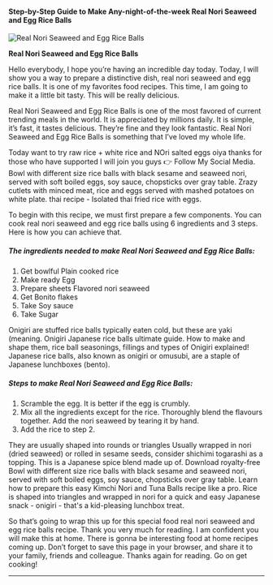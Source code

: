             

#### Step-by-Step Guide to Make Any-night-of-the-week Real Nori Seaweed and Egg Rice Balls

![Real Nori Seaweed and Egg Rice Balls](https://img-global.cpcdn.com/recipes/6735765003304960/751x532cq70/real-nori-seaweed-and-egg-rice-balls-recipe-main-photo.jpg)

**Real Nori Seaweed and Egg Rice Balls**

Hello everybody, I hope you’re having an incredible day today. Today, I will show you a way to prepare a distinctive dish, real nori seaweed and egg rice balls. It is one of my favorites food recipes. This time, I am going to make it a little bit tasty. This will be really delicious.

Real Nori Seaweed and Egg Rice Balls is one of the most favored of current trending meals in the world. It is appreciated by millions daily. It is simple, it’s fast, it tastes delicious. They’re fine and they look fantastic. Real Nori Seaweed and Egg Rice Balls is something that I’ve loved my whole life.

Today want to try raw rice + white rice and NOri salted eggs oiya thanks for those who have supported I will join you guys 👉 Follow My Social Media. Bowl with different size rice balls with black sesame and seaweed nori, served with soft boiled eggs, soy sauce, chopsticks over gray table. Zrazy cutlets with minced meat, rice and eggs served with mashed potatoes on white plate. thai recipe - Isolated thai fried rice with eggs.

To begin with this recipe, we must first prepare a few components. You can cook real nori seaweed and egg rice balls using 6 ingredients and 3 steps. Here is how you can achieve that.

##### The ingredients needed to make Real Nori Seaweed and Egg Rice Balls:

1.  Get bowlful Plain cooked rice
2.  Make ready Egg
3.  Prepare sheets Flavored nori seaweed
4.  Get Bonito flakes
5.  Take Soy sauce
6.  Take Sugar

Onigiri are stuffed rice balls typically eaten cold, but these are yaki (meaning. Onigiri Japanese rice balls ultimate guide. How to make and shape them, rice ball seasonings, fillings and types of Onigiri explained! Japanese rice balls, also known as onigiri or omusubi, are a staple of Japanese lunchboxes (bento).

##### Steps to make Real Nori Seaweed and Egg Rice Balls:

1.  Scramble the egg. It is better if the egg is crumbly.
2.  Mix all the ingredients except for the rice. Thoroughly blend the flavours together. Add the nori seaweed by tearing it by hand.
3.  Add the rice to step 2.

They are usually shaped into rounds or triangles Usually wrapped in nori (dried seaweed) or rolled in sesame seeds, consider shichimi togarashi as a topping. This is a Japanese spice blend made up of. Download royalty-free Bowl with different size rice balls with black sesame and seaweed nori, served with soft boiled eggs, soy sauce, chopsticks over gray table. Learn how to prepare this easy Kimchi Nori and Tuna Balls recipe like a pro. Rice is shaped into triangles and wrapped in nori for a quick and easy Japanese snack - onigiri - that's a kid-pleasing lunchbox treat.

So that’s going to wrap this up for this special food real nori seaweed and egg rice balls recipe. Thank you very much for reading. I am confident you will make this at home. There is gonna be interesting food at home recipes coming up. Don’t forget to save this page in your browser, and share it to your family, friends and colleague. Thanks again for reading. Go on get cooking!

* * *